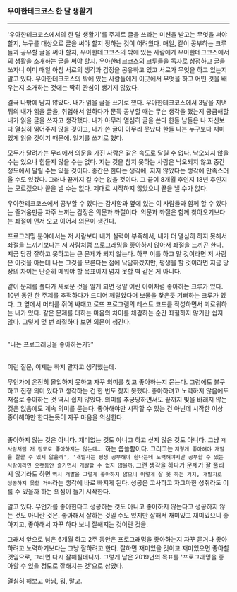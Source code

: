 ### 우아한테크코스 한 달 생활기

---

 '우아한테크코스에서의 한 달 생활기'를 주제로 글을 쓰라는 미션을 받고는 무엇을 써야 할지, 누구를 대상으로 글을 써야 할지 정하는 것이 어려웠다. 매일, 같이 공부하는 크루들과 공유할 글을 써야 할지, 우아한테크코스의 밖에 있는 사람에게 우아한테크코스에서의 생활을 소개하는 글을 써야 할지. 우아한테크코스의 크루들을 독자로 상정하고 글을 쓰자니 이미 매일 아침 서로의 생각과 감정을 공유하고 있고  서로가 무엇을 하고 있는지 알고 있다. 우아한테크코스의 밖에 있는 사람들에게 이곳에서 무엇을 하고 어떤 것을 배우는지 소개하는 것에는 딱히 관심이 생기지 않았다. 
<br>

 결국 나밖에 남지 않았다. 내가 읽을 글을 쓰기로 했다. 우아한테크코스에서 3달을 지낸 뒤의 내가 읽을 글을, 취업해서 일하다가 문득 공부할 때는 무슨 생각을 했는지 궁금해할 내가 읽을 글을 쓰자고 생각했다. 내가 아무리 열심히 글을 쓴다 한들 남들은 나 자신보다 열심히 읽어주지 않을 것이고, 내가 쓴 글이 아무리 못났다 한들 나는 누구보다 재미있게 읽을 것이기 때문에. 일기를 쓰기로 했다. 
<br>

 모두가 달려가는 무리에서 의문을 가진 사람은 같은 속도로 달릴 수 없다. 낙오되지 않을 수는 있으나 힘들지 않을 수는 없다. 지는 것을 참지 못하는 사람은 낙오되지 않고 중간 정도에서 달릴 수는 있을 것이다. 중간은 한다는 생각에, 지지 않았다는 생각에 만족스러울 수도 있겠다. 그러나 끝까지 갈 수는 없을 것이다. 그 끝이 8개월 후인지 18년 후인지는 모르겠으나 끝을 낼 수는 없다. 제대로 시작하지 않았으니 끝을 낼 수가 없다.
<br>


 우아한테크코스에서 공부할 수 있다는 감사함과 옆에 있는 이 사람들과 함께 할 수 있다는 즐거움만큼 자주 느끼는 감정은 의문과 좌절이다. 의문과 좌절은 함께 찾아오기보다는 좌절이 먼저 오고 이어서 의문이 생긴다.
<br>


 프로그래밍 분야에서는 저 사람보다 내가 실력이 부족해서, 내가 더 열심히 하지 못해서 좌절을 느끼기보다는 저 사람처럼 프로그래밍을 좋아하지 않아서 좌절을 느끼곤 한다. 지금 당장 잘하고 못하고는 큰 문제가 되지 않는다. 하루 이틀 하고 말 것이라면 저 사람은 이것을 아는데 나는 그것을 모른다는 점에 낙담하겠지만, 평생을 할 것이라면 지금 당장의 차이는 단순히 메워야 할 목표이지 넘지 못할 벽 같은 게 아니다. 
<br>

 같이 문제를 풀다가 새로운 것을 알게 되면 정말 어린 아이처럼 좋아하는 크루가 있다. 10년 동안 한 주제를 추적하다가 드디어 깨달았다며 보물을 찾은듯 기뻐하는 크루가 있다. 그 옆에서 머리를 쥐어 싸매고 로또 프로그램의 테스트 코드를 작성하면서 괴로워하는 내가 있다. 같은 문제를 대하는 마음의 차이를 체감하는 순간 좌절하지 않기란 쉽지 않다. 그렇게 몇 번 좌절하다 보면 의문이 생긴다.  
<br>


 "나는 프로그래밍을 좋아하는가?"  
<br>


 이런 질문, 이제는 하지 말자고 생각했는데. 
<br>


 무언가에 온전히 몰입하지 못하고 자꾸 의미를 찾고 좋아하는지 묻는다. 그럼에도 불구하고 진정 의미 있다고 생각하는 건 한 번도 찾지 못했다. 좋아하려고 노력하지 않음에도 저절로 좋아하는 것 역시 쉽지 않았다. 의미를 추궁당하면서도 끝까지 빛을 바래지 않는 것은 없음에도 계속 의미를 묻는다. 좋아해야만 시작할 수 있는 건 아닌데 시작한 이상 좋아해야만 한다는듯이 자꾸 마음을 의심한다.  
<br>


 좋아하지 않는 것은 아니다. 재미없는 것도 아니고 하고 싶지 않은 것도 아니다. 그냥 `저 사람처럼 저 정도로 좋아하지는 않는데….` 하는 씁쓸함이다. 그리고는 `저렇게 좋아해야 개발을 잘할 수 있지 않을까', '개발자는 평생 공부해야 한다는데 노력해야지만 공부할 수 있는 사람이라면 오랫동안 즐기면서 개발할 수 없지 않을까`. 그런 생각을 하다가 문제가 잘 풀리지 않기라도 하면 `역시 개발을 그렇게 좋아하지 않으니 이렇게 잘 못 하는 거지, 개발자로 성공하지 못할 거야`라는 생각에 바로 빠지게 된다. 성공은 고사하고 자그마한 성취라도 이룰 수 있을까 하는 의심이 들기 시작한다.
<br>


 알고 있다. 무언가를 좋아한다고 성공하는 것도 아니고 좋아하지 않는다고 성공하지 않는 것도 아니란 것은. 좋아해서 잘하는 것일 수도 있지만 잘해서 재미있고 재미있으니 좋아지고, 좋아해서 자꾸 하다 보니 잘해지는 것이란 것을.
<br>

 그래서 앞으로 남은 6개월 하고 2주 동안은 프로그래밍을 좋아하는지 자꾸 묻거나 좋아하려고 노력하기보다는 그냥 잘하려고 한다. 잘하면 재미있을 것이고 재미있으면 좋아할 것임으로, 그러면 다시 잘해질테니까. 그렇게 남은 2019년의 목표를 '프로그래밍을 좋아할 수 있을 정도로 잘해지는 것'으로 삼았다. 
<br>


 열심히 해보고 아님, 뭐, 말고.  
